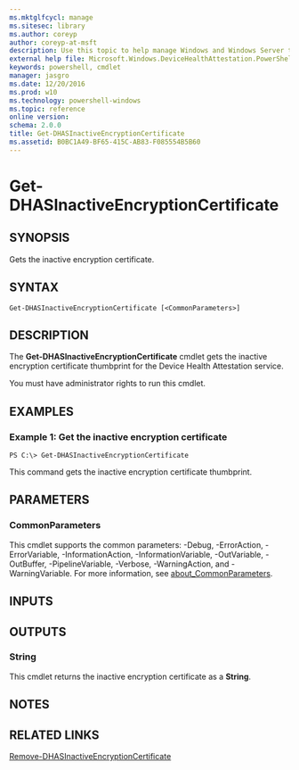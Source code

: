 ```yaml
---
ms.mktglfcycl: manage
ms.sitesec: library
ms.author: coreyp
author: coreyp-at-msft
description: Use this topic to help manage Windows and Windows Server technologies with Windows PowerShell.
external help file: Microsoft.Windows.DeviceHealthAttestation.PowerShell.dll-Help.xml
keywords: powershell, cmdlet
manager: jasgro
ms.date: 12/20/2016
ms.prod: w10
ms.technology: powershell-windows
ms.topic: reference
online version: 
schema: 2.0.0
title: Get-DHASInactiveEncryptionCertificate
ms.assetid: B0BC1A49-BF65-415C-AB83-F085554B5B60
---
```


# Get-DHASInactiveEncryptionCertificate

## SYNOPSIS
Gets the inactive encryption certificate.

## SYNTAX

```
Get-DHASInactiveEncryptionCertificate [<CommonParameters>]
```

## DESCRIPTION
The **Get-DHASInactiveEncryptionCertificate** cmdlet gets the inactive encryption certificate thumbprint for the Device Health Attestation service.

You must have administrator rights to run this cmdlet.

## EXAMPLES

### Example 1: Get the inactive encryption certificate
```
PS C:\> Get-DHASInactiveEncryptionCertificate
```

This command gets the inactive encryption certificate thumbprint.

## PARAMETERS

### CommonParameters
This cmdlet supports the common parameters: -Debug, -ErrorAction, -ErrorVariable, -InformationAction, -InformationVariable, -OutVariable, -OutBuffer, -PipelineVariable, -Verbose, -WarningAction, and -WarningVariable. For more information, see [about_CommonParameters](http://go.microsoft.com/fwlink/?LinkID=113216).

## INPUTS

## OUTPUTS

### String
This cmdlet returns the inactive encryption certificate as a **String**.

## NOTES

## RELATED LINKS

[Remove-DHASInactiveEncryptionCertificate](./remove-dhasinactiveencryptioncertificate.md)


